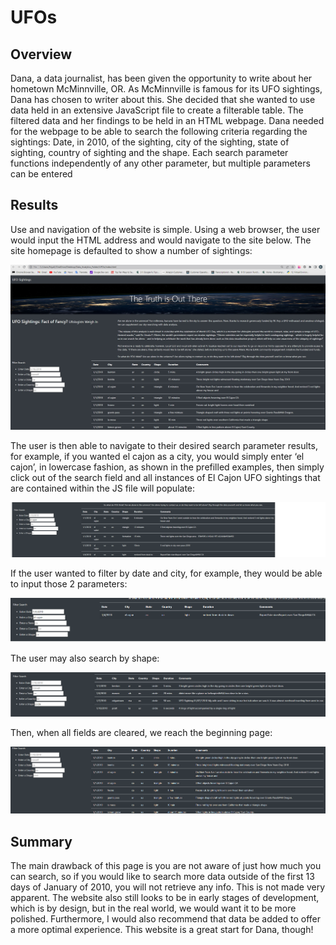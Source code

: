 # UFOs

## Overview ##

Dana, a data journalist, has been given the opportunity to write about her hometown McMinnville, OR. As McMinnville is famous for its UFO sightings, Dana has chosen to writer about this. She decided that she wanted to use data held in an extensive JavaScript file to create a filterable table. The filtered data and her findings to be held in an HTML webpage. Dana needed for the webpage to be able to search the following criteria regarding the sightings: Date, in 2010, of the sighting, city of the sighting, state of sighting, country of sighting and the shape. Each search parameter functions independently of any other parameter, but multiple parameters can be entered

## Results ##

Use and navigation of the website is simple. Using a web browser, the user would input the HTML address and would navigate to the site below. The site homepage is defaulted to show a number of sightings: 

![Picture 1](https://github.com/NShan9297/UFOs/blob/main/ScreenGrabs/Picture%201.jpg)

The user is then able to navigate to their desired search parameter results, for example, if you wanted el cajon as a city, you would simply enter ‘el cajon’, in lowercase fashion, as shown in the prefilled examples, then simply click out of the search field and all instances of El Cajon UFO sightings that are contained within the JS file will populate:

![pic 2](https://github.com/NShan9297/UFOs/blob/main/ScreenGrabs/pic%202.png)


If the user wanted to filter by date and city, for example, they would be able to input those 2 parameters:


![pic 3](https://github.com/NShan9297/UFOs/blob/main/ScreenGrabs/pic%203.png)


The user may also search by shape:

![pic4](https://github.com/NShan9297/UFOs/blob/main/ScreenGrabs/pic4.png)


Then, when all fields are cleared, we reach the beginning page:


![pic 5](https://github.com/NShan9297/UFOs/blob/main/ScreenGrabs/pic%205.png)


## Summary ##

The main drawback of this page is you are not aware of just how much you can search, so if you would like to search more data outside of the first 13 days of January of 2010, you will not retrieve any info. This is not made very apparent. The website also still looks to be in early stages of development, which is by design, but in the real world, we would want it to be more polished. Furthermore, I would also recommend that data be added to offer a more optimal experience. This website is a great start for Dana, though!